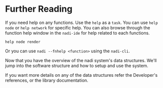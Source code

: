 # Further Reading
If you need help on any functions. Use the `help` as a `task`. You can use `help node` or `help network` for specific help. You can also browse through the function help window in the `nadi-ide` for help related to each functions.

```task run
help node render
```

Or you can use `nadi --fnhelp <function>` using the `nadi-cli`.

Now that you have the overview of the nadi system's data
structures. We'll jump into the software structure and how to setup
and use the system.

If you want more details on any of the data structures refer the
Developer's references, or the library documentation.
